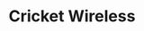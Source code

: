 ---
title: "Cricket Wireless"
url: /chicago/cricket-wireless-north-milwaukee-avenue/
shop: Handy
---